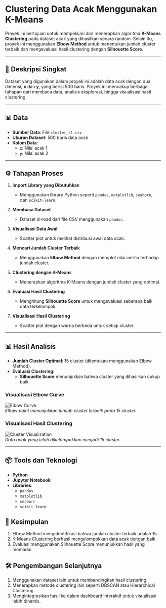 # Clustering Data Acak Menggunakan K-Means  

Proyek ini bertujuan untuk mempelajari dan menerapkan algoritma **K-Means Clustering** pada dataset acak yang dihasilkan secara random. Selain itu, proyek ini menggunakan **Elbow Method** untuk menentukan jumlah cluster terbaik dan mengevaluasi hasil clustering dengan **Silhouette Score**.  

---

## 🧠 Deskripsi Singkat  
Dataset yang digunakan dalam proyek ini adalah data acak dengan dua dimensi, **x** dan **y**, yang berisi 500 baris. Proyek ini mencakup berbagai tahapan dari membaca data, analisis eksplorasi, hingga visualisasi hasil clustering.  

---

## 📊 Data  
- **Sumber Data**: File `cluster_s1.csv`  
- **Ukuran Dataset**: 500 baris data acak  
- **Kolom Data**:  
  - **`x`**: Nilai acak 1  
  - **`y`**: Nilai acak 2  

---

## ⚙️ Tahapan Proses  
1. **Import Library yang Dibutuhkan**  
   - Menggunakan library Python seperti `pandas`, `matplotlib`, `seaborn`, dan `scikit-learn`.  

2. **Membaca Dataset**  
   - Dataset di-load dari file CSV menggunakan `pandas`.  

3. **Visualisasi Data Awal**  
   - Scatter plot untuk melihat distribusi awal data acak.  

4. **Mencari Jumlah Cluster Terbaik**  
   - Menggunakan **Elbow Method** dengan memplot nilai inertia terhadap jumlah cluster.  

5. **Clustering dengan K-Means**  
   - Menerapkan algoritma K-Means dengan jumlah cluster yang optimal.  

6. **Evaluasi Hasil Clustering**  
   - Menghitung **Silhouette Score** untuk mengevaluasi seberapa baik data terkelompok.  

7. **Visualisasi Hasil Clustering**  
   - Scatter plot dengan warna berbeda untuk setiap cluster.  

---

## 📊 Hasil Analisis  
- **Jumlah Cluster Optimal**: 15 cluster (ditemukan menggunakan Elbow Method).  
- **Evaluasi Clustering**:  
  - **Silhouette Score** menunjukkan bahwa cluster yang dihasilkan cukup baik.  

### Visualisasi Elbow Curve  
![Elbow Curve](https://via.placeholder.com/800x400)  
*Elbow point menunjukkan jumlah cluster terbaik pada 15 cluster.*  

### Visualisasi Hasil Clustering  
![Cluster Visualization](https://via.placeholder.com/800x400)  
*Data acak yang telah dikelompokkan menjadi 15 cluster.*  

---

## 📦 Tools dan Teknologi  
- **Python**  
- **Jupyter Notebook**  
- **Libraries**:  
  - `pandas`  
  - `matplotlib`  
  - `seaborn`  
  - `scikit-learn`
 
## 🎯 Kesimpulan
1. Elbow Method mengidentifikasi bahwa jumlah cluster terbaik adalah 15.
2. K-Means Clustering berhasil mengelompokkan data acak dengan baik.
3. Evaluasi menggunakan Silhouette Score menunjukkan hasil yang memadai.

## 🛠 Pengembangan Selanjutnya
1. Menggunakan dataset lain untuk membandingkan hasil clustering.
2. Menerapkan metode clustering lain seperti DBSCAN atau Hierarchical Clustering.
3. Mengintegrasikan hasil ke dalam dashboard interaktif untuk visualisasi lebih dinamis.
